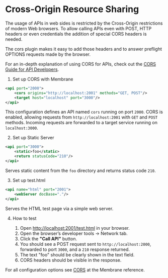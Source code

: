 # Cross-Origin Resource Sharing

The usage of APIs in web sides is restricted by the Cross-Origin restrictions of modern Web browsers. To allow calling APIs even with POST, HTTP headers or even credentials the addition of special CORS headers is needed. 

The cors plugin makes it easy to add those headers and to answer preflight OPTIONS requests made by the browser. 

For an in-depth explanation of using CORS for APIs, check out the [CORS Guide for API Developers](https://www.membrane-api.io/cors-api-gateway.html).

1. Set up CORS with Membrane

```xml
<api port="2000">
    <cors origins="http://localhost:2001" methods="GET, POST"/>
    <target host="localhost" port="3000"/>
</api>
```

This configuration defines an API named ```cors``` running on port ```2000```.
CORS is enabled, allowing requests from ```http://localhost:2001``` with ```GET``` and ```POST``` methods.
Incoming requests are forwarded to a target service running on ```localhost:3000```.

2. Set up Static Server

```xml
<api port="3000">
    <static>foo</static>
    <return statusCode="210"/>
</api>
```

Serves static content from the ```foo``` directory and returns status code ```210```.

3. Set up test.html

```xml
<api name="html" port="2001">
    <webServer docBase="."/>
</api>
```

Serves the HTML test page via a simple web server.

4. How to test

    1. Open [http://localhost:2001/test.html](http://localhost:2001/test.html) in your browser.
    2. Open the browser’s developer tools → Network tab.
    3. Click the **"Call API"** button.
    4. You should see a POST request sent to ```http://localhost:2000```, forwarded to port ```3000```, and a ```210```
       response returned.
    5. The text "foo" should be clearly shown in the text field.
    6. CORS headers should be visible in the response.

For all configuration options see [CORS](https://www.membrane-api.io/docs/current/cors.html) at the Membrane reference.